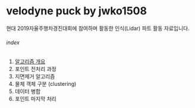 # velodyne puck by jwko1508

현대 2019자율주행차경진대회에 참여하며 활동한 인식(Lidar) 파트 활동 자료입니다.

###### index
1. [알고리즘 개요](/docs/mdfile/algorithm_abstract.md)
2. 포인트 전처리 과정
3. 지면제거 알고리즘
4. 물체 객체 구분 (clustering)
5. 데이터 병합
6. 포인트 마지막 처리
